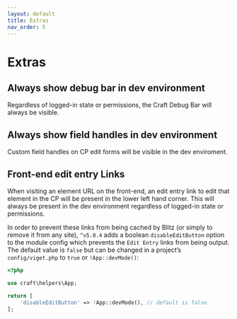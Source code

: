 ```yaml
---
layout: default
title: Extras
nav_order: 5
---
```


# Extras

## Always show debug bar in dev environment

Regardless of logged-in state or permissions, the Craft Debug Bar will always be visible.

## Always show field handles in dev environment

Custom field handles on CP edit forms will be visible in the dev enviroment.

## Front-end edit entry Links

When visiting an element URL on the front-end, an edit entry link to edit that element in the CP will be present in the lower left hand corner. This will always be present in the dev environment regardless of logged-in state or permissions.

In order to prevent these links from being cached by Blitz (or simply to remove it from any site), `^v5.0.4` adds a boolean `disableEditButton` option to the module config which prevents the `Edit Entry` links from being output. The default value is `false` but can be changed in a project’s `config/viget.php` to `true` or `!App::devMode()`:

```php
<?php

use craft\helpers\App;

return [
    'disableEditButton' => !App::devMode(), // default is false
];
```
